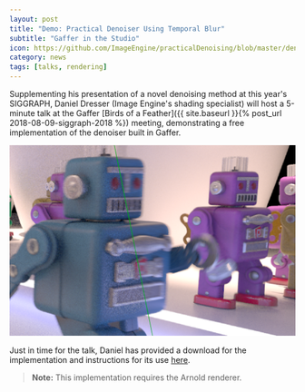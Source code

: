 ```yaml
---
layout: post
title: "Demo: Practical Denoiser Using Temporal Blur"
subtitle: "Gaffer in the Studio"
icon: https://github.com/ImageEngine/practicalDenoising/blob/master/denoiserHeaderImage.png?raw=true
category: news
tags: [talks, rendering]
---
```


Supplementing his presentation of a novel denoising method at this year's SIGGRAPH, Daniel Dresser (Image Engine's shading specialist) will host a 5-minute talk at the Gaffer [Birds of a Feather]({{ site.baseurl }}{% post_url 2018-08-09-siggraph-2018 %}) meeting, demonstrating a free implementation of the denoiser built in Gaffer.

![Denoiser implementation in action](https://github.com/ImageEngine/practicalDenoising/blob/master/denoiserHeaderImage.png?raw=true)

Just in time for the talk, Daniel has provided a download for the implementation and instructions for its use [here](https://github.com/ImageEngine/practicalDenoising).

> **Note:** This implementation requires the Arnold renderer.
